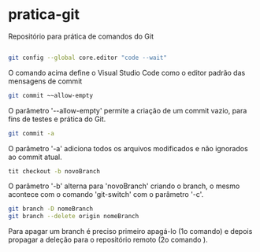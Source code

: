 # pratica-git
Repositório para prática de comandos do Git

~~~bash

git config --global core.editor "code --wait"
~~~

O comando acima define o Visual Studio Code como o editor padrão das 
mensagens de commit 

~~~bash
git commit ~~allow-empty
~~~

O parâmetro '--allow-empty' permite a criação de um commit vazio, para 
fins de testes e prática do Git.

~~~bash
git commit -a
~~~

O parâmetro '-a' adiciona todos os arquivos modificados e
não ignorados ao commit atual.

~~~bash
tit checkout -b novoBranch
~~~

O parâmetro '-b' alterna para 'novoBranch' criando o branch, o mesmo
acontece com o comando 'git-switch' com o parâmetro '-c'.

~~~bash
git branch -D nomeBranch
git branch --delete origin nomeBranch
~~~

Para apagar um branch é preciso primeiro apagá-lo (1o comando) e depois propagar
a deleção para o repositório remoto (2o comando ). 

